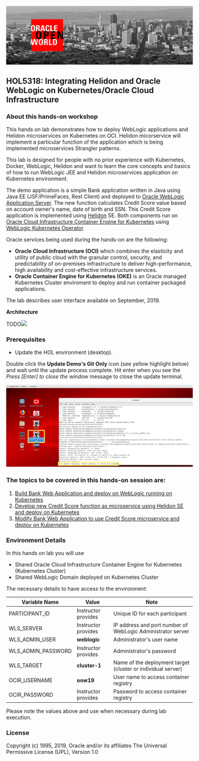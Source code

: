 ![](tutorials/images/oow.png)

## HOL5318: Integrating Helidon and Oracle WebLogic on Kubernetes/Oracle Cloud Infrastructure ##

### About this hands-on workshop ###


This hands on lab demonstrates how to deploy WebLogic applications and Helidon microservices on Kubernetes on OCI. Helidon micorservice will implement a particular function of the application which is being implemented microservices Strangler patterns.

This lab is designed for people with no prior experience with Kubernetes, Docker, WebLogic, Helidon and want to learn the core concepts and basics of how to run WebLogic JEE and Helidon microservices application on Kubernetes environment.

The demo application is a simple Bank application written in Java using Java EE (JSF/PrimeFaces, Rest Client) and deployed to [Oracle WebLogic Application Server](https://www.oracle.com/middleware/technologies/weblogic.html).
The new function calculates Credit Score value based on account owner's name, date of birth and SSN. This Credit Score  application is implemented using [Helidon](https://helidon.io/#/) SE.
Both components run on [Oracle Cloud Infrastructure Container Engine for Kubernetes](https://docs.cloud.oracle.com/iaas/Content/ContEng/Concepts/contengoverview.htm) using [WebLogic Kubernetes Operator](https://github.com/oracle/weblogic-kubernetes-operator)

Oracle services being used during the hands-on are the following:

+ **Oracle Cloud Infrastructure (OCI)** which combines the elasticity and utility of public cloud with the granular control, security, and predictability of on-premises infrastructure to deliver high-performance, high availability and cost-effective infrastructure services.
+ **Oracle Container Engine for Kubernetes (OKE)** is an Oracle managed Kubernetes Cluster enviroment to deploy and run container packaged applications.

The lab describes user interface available on September, 2019.

**Architecture**

TODO![](tutorials/images/wlsonk8s.png)

### Prerequisites ###

- Update the HOL environment (desktop).

Double click the **Update Demo's Git Only** icon (see yellow highlight below) and wait until the update process complete. Hit enter when you see the *Press [Enter] to close the window* message to close the update terminal.

![](tutorials/images/update.HOL.png)

### The topics to be covered in this hands-on session are: ###

1. [Build Bank Web Application and deploy on WebLogic running on Kubernetes](tutorials/1.build.bank.webapp.md)
2. [Develop new Credit Score function as microservice using Helidon SE and deploy on Kubernetes](2.build.creditscore.helidon.microservice.md)
3. [Modify Bank Web Application to use Credit Score microservice and deploy on Kubernetes](3.modify.bank.webapp.md)

### Environment Details ###

In this hands on lab you will use
- Shared Oracle Cloud Infrastructure Container Engine for Kubernetes (Kubernetes Cluster)
- Shared WebLogic Domain deployed on Kubernetes Cluster

The necessary details to have access to the environment:

|Variable Name|Value|Note|
| ----------- | --- | -- |
|PARTICIPANT_ID|Instructor provides|Unique ID for each participant|
|WLS_SERVER|Instructor provides|IP address and port number of WebLogic Administrator server
|WLS_ADMIN_USER|__weblogic__|Administrator's user name|
|WLS_ADMIN_PASSWORD|Instructor provides|Administrator's password|
|WLS_TARGET|__cluster-1__| Name of the deployment target (cluster or individual server)|
|OCIR_USERNAME|__oow19__|User name to access container registry|
|OCIR_PASSWORD|Instructor provides|Password to access container registry|

Please note the values above and use when necessary during lab execution.

### License ###
Copyright (c) 1995, 2019, Oracle and/or its affiliates
The Universal Permissive License (UPL), Version 1.0
